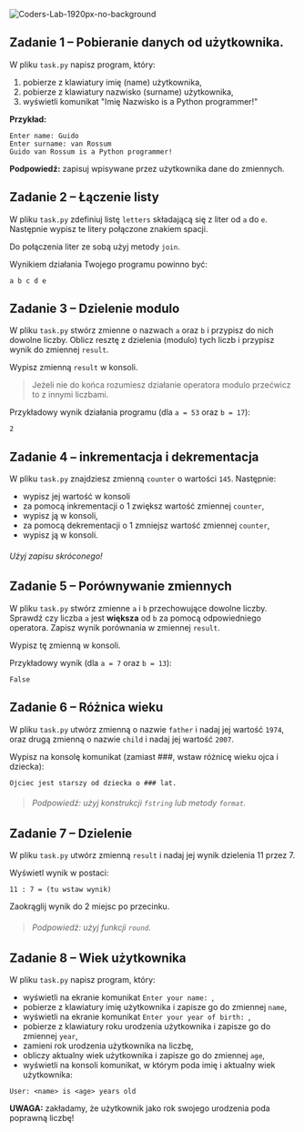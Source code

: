 ![Coders-Lab-1920px-no-background](https://user-images.githubusercontent.com/30623667/104709394-2cabee80-571f-11eb-9518-ea6a794e558e.png)


## Zadanie 1 &ndash; Pobieranie danych od użytkownika.

W pliku `task.py` napisz program, który:

1. pobierze z klawiatury imię (name) użytkownika,
2. pobierze z klawiatury nazwisko (surname) użytkownika,
3. wyświetli komunikat "Imię Nazwisko is a Python programmer!"

**Przykład:**
```
Enter name: Guido
Enter surname: van Rossum
Guido van Rossum is a Python programmer!
```

**Podpowiedź:** zapisuj wpisywane przez użytkownika dane do zmiennych.


## Zadanie 2 &ndash; Łączenie listy

W pliku `task.py` zdefiniuj listę `letters` składającą się z liter od `a` do `e`. Następnie wypisz te litery połączone znakiem spacji.

Do połączenia liter ze sobą użyj metody `join`.

Wynikiem działania Twojego programu powinno być:
```
a b c d e
```


## Zadanie 3 &ndash; Dzielenie modulo

W pliku `task.py` stwórz zmienne o nazwach `a` oraz `b` i przypisz do nich dowolne liczby. Oblicz resztę z dzielenia (modulo) tych liczb i przypisz wynik do zmiennej `result`.

Wypisz zmienną `result` w konsoli.

> Jeżeli nie do końca rozumiesz działanie operatora modulo przećwicz to z innymi liczbami.

Przykładowy wynik działania programu (dla `a = 53` oraz `b = 17`):
```
2
```


## Zadanie 4 &ndash; inkrementacja i dekrementacja

W pliku `task.py` znajdziesz zmienną `counter` o wartości `145`. Następnie:
* wypisz jej wartość w konsoli
* za pomocą inkrementacji o 1 zwiększ wartość zmiennej `counter`,
* wypisz ją w konsoli,
* za pomocą dekrementacji o 1 zmniejsz wartość zmiennej `counter`,
* wypisz ją w konsoli.

###### Użyj zapisu skróconego!


## Zadanie 5 &ndash; Porównywanie zmiennych

W pliku `task.py` stwórz zmienne `a` i `b` przechowujące dowolne liczby. Sprawdź czy liczba `a` jest **większa** od `b` za pomocą odpowiedniego operatora. Zapisz wynik porównania w zmiennej `result`.

Wypisz tę zmienną w konsoli.

Przykładowy wynik (dla `a = 7` oraz `b = 13`):
```
False
```


## Zadanie 6 &ndash; Różnica wieku

W pliku `task.py` utwórz zmienną o nazwie `father` i nadaj jej wartość `1974`, oraz drugą zmienną o nazwie `child` i nadaj jej wartość `2007`.

Wypisz na konsolę komunikat (zamiast ###, wstaw różnicę wieku ojca i dziecka):
```
Ojciec jest starszy od dziecka o ### lat.
```

> ###### Podpowiedź: użyj konstrukcji `fstring` lub metody `format`.


## Zadanie 7 &ndash; Dzielenie

W pliku `task.py` utwórz zmienną `result` i nadaj jej wynik dzielenia 11 przez 7.

Wyświetl wynik w postaci:

```
11 : 7 = (tu wstaw wynik)
```

Zaokrąglij wynik do 2 miejsc po przecinku.

> ###### Podpowiedź: użyj funkcji `round`.


## Zadanie 8 &ndash; Wiek użytkownika

W pliku `task.py` napisz program, który:

* wyświetli na ekranie komunikat `Enter your name: `,
* pobierze z klawiatury imię użytkownika i zapisze go do zmiennej `name`,
* wyświetli na ekranie komunikat `Enter your year of birth: `,
* pobierze z klawiatury roku urodzenia użytkownika i zapisze go do zmiennej `year`,
* zamieni rok urodzenia użytkownika na liczbę,
* obliczy aktualny wiek użytkownika i zapisze go do zmiennej `age`,
* wyświetli na konsoli komunikat, w którym poda imię i aktualny wiek użytkownika:
```
User: <name> is <age> years old
```

**UWAGA:** zakładamy, że użytkownik jako rok swojego urodzenia poda poprawną liczbę!
